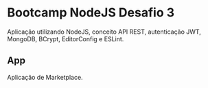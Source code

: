 # Bootcamp NodeJS Desafio 3

Aplicação utilizando NodeJS, conceito API REST, autenticação JWT, MongoDB, BCrypt, EditorConfig e ESLint.

## App

Aplicação de Marketplace.

